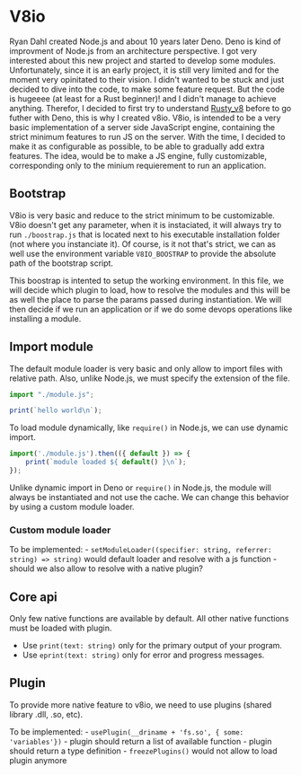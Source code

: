 # V8io

Ryan Dahl created Node.js and about 10 years later Deno. Deno is kind of improvment of Node.js from an architecture perspective. I got very interested about this new project and started to develop some modules. Unfortunately, since it is an early project, it is still very limited and for the moment very opinitated to their vision. I didn't wanted to be stuck and just decided to dive into the code, to make some feature request. But the code is hugeeee (at least for a Rust beginner)! and I didn't manage to achieve anything. Therefor, I decided to first try to understand [Rusty_v8](https://github.com/denoland/rusty_v8) before to go futher with Deno, this is why I created v8io. V8io, is intended to be a very basic implementation of a server side JavaScript engine, containing the strict minimum features to run JS on the server. With the time, I decided to make it as configurable as possible, to be able to gradually add extra features. The idea, would be to make a JS engine, fully customizable, corresponding only to the minium requierement to run an application.

## Bootstrap

V8io is very basic and reduce to the strict minimum to be customizable. V8io doesn't get any parameter, when it is instaciated, it will always try to run `./boostrap.js` that is located next to his executable installation folder (not where you instanciate it). Of course, is it not that's strict, we can as well use the environment variable `V8IO_BOOSTRAP` to provide the absolute path of the bootstrap script.

This boostrap is intented to setup the working environment. In this file, we will decide which plugin to load, how to resolve the modules and this will be as well the place to parse the params passed during instantiation. We will then decide if we run an application or if we do some devops operations like installing a module.

## Import module

The default module loader is very basic and only allow to import files with relative path. Also, unlike Node.js, we must specify the extension of the file.

```js
import "./module.js";

print(`hello world\n`);
```

To load module dynamically, like `require()` in Node.js, we can use dynamic import.

```js
import('./module.js').then(({ default }) => {
    print(`module loaded ${ default() }\n`);
});
```
Unlike dynamic import in Deno or `require()` in Node.js, the module will always be instantiated and not use the cache. We can change this behavior by using a custom module loader.

### Custom module loader

To be implemented:
    - `setModuleLoader((specifier: string, referrer: string) => string)` would default loader and resolve with a js function
    - should we also allow to resolve with a native plugin?

## Core api

Only few native functions are available by default. All other native functions must be loaded with plugin.

- Use `print(text: string)` only for the primary output of your program.
- Use `eprint(text: string)` only for error and progress messages.

## Plugin

To provide more native feature to v8io, we need to use plugins (shared library .dll, .so, etc).

To be implemented:
    - `usePlugin(__driname + 'fs.so', { some: 'variables'})`
        - plugin should return a list of available function
        - plugin should return a type definition
    - `freezePlugins()` would not allow to load plugin anymore
